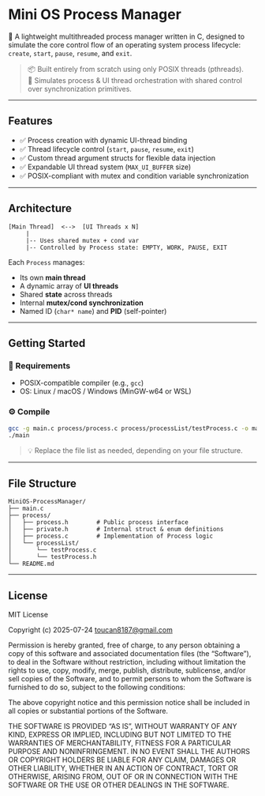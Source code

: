 # Mini OS Process Manager

🧠 A lightweight multithreaded process manager written in C, designed to simulate the core control flow of an operating system process lifecycle: `create`, `start`, `pause`, `resume`, and `exit`.

> 📦 Built entirely from scratch using only POSIX threads (pthreads).  
> 🧵 Simulates process & UI thread orchestration with shared control over synchronization primitives.

---

## Features

- ✅ Process creation with dynamic UI-thread binding  
- ✅ Thread lifecycle control (`start`, `pause`, `resume`, `exit`)  
- ✅ Custom thread argument structs for flexible data injection  
- ✅ Expandable UI thread system (`MAX_UI_BUFFER` size)  
- ✅ POSIX-compliant with mutex and condition variable synchronization  

---

## Architecture

```
[Main Thread]  <-->  [UI Threads x N]
     |
     |-- Uses shared mutex + cond var
     |-- Controlled by Process state: EMPTY, WORK, PAUSE, EXIT
```

Each `Process` manages:

- Its own **main thread**
- A dynamic array of **UI threads**
- Shared **state** across threads
- Internal **mutex/cond synchronization**
- Named ID (`char* name`) and **PID** (self-pointer)

---

## Getting Started

### 🔧 Requirements

- POSIX-compatible compiler (e.g., `gcc`)
- OS: Linux / macOS / Windows (MinGW-w64 or WSL)

### ⚙️ Compile

```bash
gcc -g main.c process/process.c process/processList/testProcess.c -o main -lpthread
./main
```

> 💡 Replace the file list as needed, depending on your file structure.

---

## File Structure

```
MiniOS-ProcessManager/
├── main.c
├── process/
│   ├── process.h        # Public process interface
│   ├── private.h        # Internal struct & enum definitions
│   ├── process.c        # Implementation of Process logic
│   └── processList/
│       └── testProcess.c
│       └── testProcess.h
└── README.md
```

---

## License

MIT License

Copyright (c) 2025-07-24 toucan8187@gmail.com

Permission is hereby granted, free of charge, to any person obtaining a copy of this software and associated documentation files (the “Software”), to deal in the Software without restriction, including without limitation the rights to use, copy, modify, merge, publish, distribute, sublicense, and/or sell copies of the Software, and to permit persons to whom the Software is furnished to do so, subject to the following conditions:

The above copyright notice and this permission notice shall be included in all copies or substantial portions of the Software.

THE SOFTWARE IS PROVIDED “AS IS”, WITHOUT WARRANTY OF ANY KIND, EXPRESS OR IMPLIED, INCLUDING BUT NOT LIMITED TO THE WARRANTIES OF MERCHANTABILITY, FITNESS FOR A PARTICULAR PURPOSE AND NONINFRINGEMENT. IN NO EVENT SHALL THE AUTHORS OR COPYRIGHT HOLDERS BE LIABLE FOR ANY CLAIM, DAMAGES OR OTHER LIABILITY, WHETHER IN AN ACTION OF CONTRACT, TORT OR OTHERWISE, ARISING FROM, OUT OF OR IN CONNECTION WITH THE SOFTWARE OR THE USE OR OTHER DEALINGS IN THE SOFTWARE.